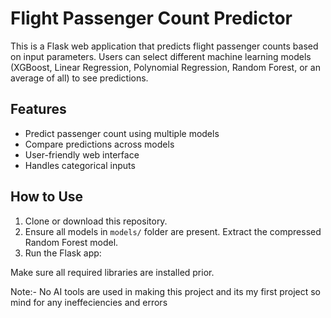 # Flight Passenger Count Predictor

This is a Flask web application that predicts flight passenger counts based on input parameters. Users can select different machine learning models (XGBoost, Linear Regression, Polynomial Regression, Random Forest, or an average of all) to see predictions.

## Features
- Predict passenger count using multiple models
- Compare predictions across models
- User-friendly web interface
- Handles categorical inputs

## How to Use
1. Clone or download this repository.
2. Ensure all models in `models/` folder are present. Extract the compressed Random Forest model.
3. Run the Flask app:

Make sure all required libraries are installed prior.

Note:- No AI tools are used in making this project and its my first project so mind for any ineffeciencies and errors
